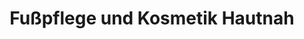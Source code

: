 ---
title: "Fußpflege und Kosmetik Hautnah"
url: /achern/fusspflege-und-kosmetik-hautnah/
shop: Kosmetik
---